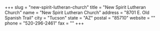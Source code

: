 +++
slug = "new-spirit-lutheran-church"
title = "New Spirit Lutheran Church"
name = "New Spirit Lutheran Church"
address = "8701 E. Old Spanish Trail"
city = "Tucson"
state = "AZ"
postal = "85710"
website = ""
phone = "520-296-2461"
fax = ""
+++
